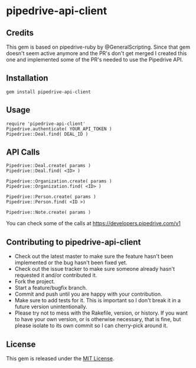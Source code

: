 # pipedrive-api-client

## Credits

This gem is based on pipedrive-ruby by @GeneralScripting. Since that gem doesn't seem active anymore and the PR's don't get merged I created this one and implemented some of the PR's needed to use the Pipedrive API. 

## Installation

    gem install pipedrive-api-client

## Usage

    require 'pipedrive-api-client'
    Pipedrive.authenticate( YOUR_API_TOKEN )
    Pipedrive::Deal.find( DEAL_ID )

## API Calls
    Pipedrive::Deal.create( params )
    Pipedrive::Deal.find( <ID> )

    Pipedrive::Organization.create( params )
    Pipedrive::Organization.find( <ID> )

    Pipedrive::Person.create( params )
    Pipedrive::Person.find( <ID >)

    Pipedrive::Note.create( params )

You can check some of the calls at https://developers.pipedrive.com/v1


## Contributing to pipedrive-api-client

* Check out the latest master to make sure the feature hasn't been implemented or the bug hasn't been fixed yet.
* Check out the issue tracker to make sure someone already hasn't requested it and/or contributed it.
* Fork the project.
* Start a feature/bugfix branch.
* Commit and push until you are happy with your contribution.
* Make sure to add tests for it. This is important so I don't break it in a future version unintentionally.
* Please try not to mess with the Rakefile, version, or history. If you want to have your own version, or is otherwise necessary, that is fine, but please isolate to its own commit so I can cherry-pick around it.

## License

This gem is released under the [MIT License](http://www.opensource.org/licenses/MIT).
